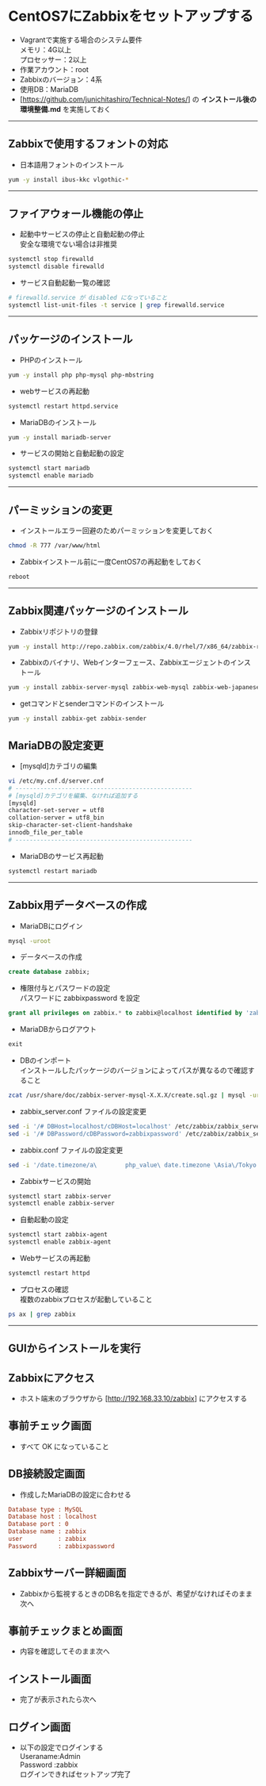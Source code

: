# CentOS7にZabbixをセットアップする  

* Vagrantで実施する場合のシステム要件  
メモリ：4G以上  
プロセッサー：2以上
* 作業アカウント：root
* Zabbixのバージョン：4系
* 使用DB：MariaDB
* [<https://github.com/junichitashiro/Technical-Notes/>] の __インストール後の環境整備.md__ を実施しておく

***

## Zabbixで使用するフォントの対応  

* 日本語用フォントのインストール

```bash
yum -y install ibus-kkc vlgothic-*
```

***

## ファイアウォール機能の停止  

* 起動中サービスの停止と自動起動の停止  
安全な環境でない場合は非推奨

```bash
systemctl stop firewalld
systemctl disable firewalld
```

* サービス自動起動一覧の確認

```bash
# firewalld.service が disabled になっていること
systemctl list-unit-files -t service | grep firewalld.service
```

***

## パッケージのインストール  

* PHPのインストール

```bash
yum -y install php php-mysql php-mbstring
```

* webサービスの再起動

```bash
systemctl restart httpd.service
```

* MariaDBのインストール

```bash
yum -y install mariadb-server
```

* サービスの開始と自動起動の設定

```bash
systemctl start mariadb
systemctl enable mariadb
```

***

## パーミッションの変更  

* インストールエラー回避のためパーミッションを変更しておく

```bash
chmod -R 777 /var/www/html
```

* Zabbixインストール前に一度CentOS7の再起動をしておく  

```bash
reboot
```

***

## Zabbix関連パッケージのインストール  

* Zabbixリポジトリの登録

```bash
yum -y install http://repo.zabbix.com/zabbix/4.0/rhel/7/x86_64/zabbix-release-4.0-1.el7.noarch.rpm
```

* Zabbixのバイナリ、Webインターフェース、Zabbixエージェントのインストール

```bash
yum -y install zabbix-server-mysql zabbix-web-mysql zabbix-web-japanese zabbix-agent
```

* getコマンドとsenderコマンドのインストール

```bash
yum -y install zabbix-get zabbix-sender
```

## MariaDBの設定変更  

* [mysqld]カテゴリの編集

```bash
vi /etc/my.cnf.d/server.cnf
# --------------------------------------------------
# [mysqld]カテゴリを編集、なければ追加する
[mysqld]
character-set-server = utf8
collation-server = utf8_bin
skip-character-set-client-handshake
innodb_file_per_table
# --------------------------------------------------
```

* MariaDBのサービス再起動

```bash
systemctl restart mariadb
```

***

## Zabbix用データベースの作成  

* MariaDBにログイン

```bash
mysql -uroot
```

* データベースの作成

```sql
create database zabbix;
```

* 権限付与とパスワードの設定  
パスワードに zabbixpassword を設定

```sql
grant all privileges on zabbix.* to zabbix@localhost identified by 'zabbixpassword';
```

* MariaDBからログアウト

```sql
exit
```

* DBのインポート  
インストールしたパッケージのバージョンによってパスが異なるので確認すること

```bash
zcat /usr/share/doc/zabbix-server-mysql-X.X.X/create.sql.gz | mysql -uroot zabbix
```

* zabbix_server.conf ファイルの設定変更

```bash
sed -i '/# DBHost=localhost/cDBHost=localhost' /etc/zabbix/zabbix_server.conf
sed -i '/# DBPassword/cDBPassword=zabbixpassword' /etc/zabbix/zabbix_server.conf
```

* zabbix.conf ファイルの設定変更

```bash
sed -i '/date.timezone/a\        php_value\ date.timezone \Asia\/Tokyo' /etc/httpd/conf.d/zabbix.conf
```

* Zabbixサービスの開始

```bash
systemctl start zabbix-server
systemctl enable zabbix-server
```

* 自動起動の設定

```bash
systemctl start zabbix-agent
systemctl enable zabbix-agent
```

* Webサービスの再起動

```bash
systemctl restart httpd
```

* プロセスの確認  
複数のzabbixプロセスが起動していること

```bash
ps ax | grep zabbix
```

***

## GUIからインストールを実行  

## Zabbixにアクセス  

* ホスト端末のブラウザから [<http://192.168.33.10/zabbix>] にアクセスする

## 事前チェック画面  

* すべて OK になっていること

## DB接続設定画面  

* 作成したMariaDBの設定に合わせる

```ini
Database type : MySQL
Database host : localhost
Database port : 0
Database name : zabbix
user          : zabbix
Password      : zabbixpassword
```

## Zabbixサーバー詳細画面  

* Zabbixから監視するときのDB名を指定できるが、希望がなければそのまま次へ

## 事前チェックまとめ画面  

* 内容を確認してそのまま次へ

## インストール画面  

* 完了が表示されたら次へ

## ログイン画面  

* 以下の設定でログインする  
Useraname:Admin  
Password :zabbix  
ログインできればセットアップ完了  
